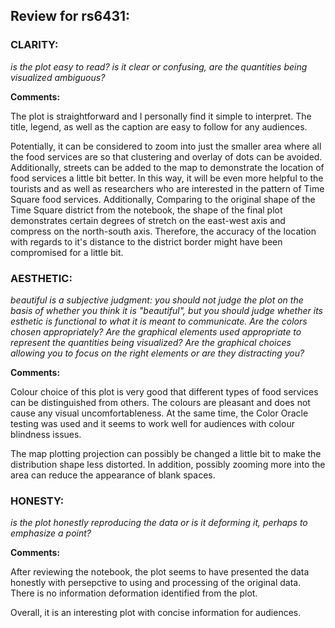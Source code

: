 ## Review for rs6431:

### CLARITY: 
*is the plot easy to read? is it clear or confusing, are the quantities being visualized ambiguous?*

**Comments:** 

The plot is straightforward and I personally find it simple to interpret. The title, legend, as well as the caption are easy to follow for any audiences. 

Potentially, it can be considered to zoom into just the smaller area where all the food services are so that clustering and overlay of dots can be avoided. Additionally, streets can be added to the map to demonstrate the location of food services a little bit better. In this way, it will be even more helpful to the tourists and as well as researchers who are interested in the pattern of Time Square food services. Additionally, Comparing to the original shape of the Time Square district from the notebook, the shape of the final plot demonstrates certain degrees of stretch on the east-west axis and compress on the north-south axis. Therefore, the accuracy of the location with regards to it's distance to the district border might have been compromised for a little bit.

### AESTHETIC: 
*beautiful is a subjective judgment: you should not judge the plot on the basis of whether you think it is "beautiful", but you should judge whether its esthetic is functional to what it is meant to communicate. Are the colors chosen appropriately? Are the graphical elements used appropriate to represent the quantities being visualized? Are the graphical choices allowing you to focus on the right elements or are they distracting you?*

**Comments:** 

Colour choice of this plot is very good that different types of food services can be distinguished from others. The colours are pleasant and does not cause any visual uncomfortableness. At the same time, the Color Oracle testing was used and it seems to work well for audiences with colour blindness issues. 

The map plotting projection can possibly be changed a little bit to make the distribution shape less distorted. In addition, possibly zooming more into the area can reduce the appearance of blank spaces. 

### HONESTY: 
*is the plot honestly reproducing the data or is it deforming it, perhaps to emphasize a point?*

**Comments:** 

After reviewing the notebook, the plot seems to have presented the data honestly with persepctive to using and processing of the original data. There is no information deformation identified from the plot. 

Overall, it is an interesting plot with concise information for audiences. 
